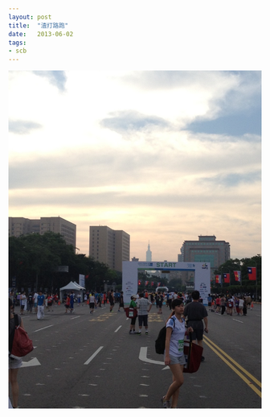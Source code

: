 ```yaml
---
layout: post
title:  "渣打路跑"
date:   2013-06-02
tags:
- scb
---
```


![渣打路跑](/assets/media/2013-06-02-渣打路跑.jpg)